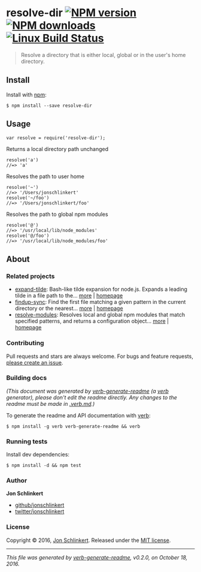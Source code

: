 <h1 id="resolve-dir-%21npm-version-%21npm-downloads-%21linux-build-status">resolve-dir <a href="https://www.npmjs.com/package/resolve-dir"><img src="https://img.shields.io/npm/v/resolve-dir.svg?style=flat" alt="NPM version" /></a> <a href="https://npmjs.org/package/resolve-dir"><img src="https://img.shields.io/npm/dm/resolve-dir.svg?style=flat" alt="NPM downloads" /></a> <a href="https://travis-ci.org/jonschlinkert/resolve-dir"><img src="https://img.shields.io/travis/jonschlinkert/resolve-dir.svg?style=flat&amp;label=Travis" alt="Linux Build Status" /></a></h1>

<blockquote>
  <p>Resolve a directory that is either local, global or in the user's home directory.</p>
</blockquote>

<h2 id="install">Install</h2>

<p>Install with <a href="https://www.npmjs.com/">npm</a>:</p>

<pre><code class="sh">$ npm install --save resolve-dir
</code></pre>

<h2 id="usage">Usage</h2>

<pre><code class="js">var resolve = require('resolve-dir');
</code></pre>

<p>Returns a local directory path unchanged</p>

<pre><code class="js">resolve('a')
//=&gt; 'a'
</code></pre>

<p>Resolves the path to user home</p>

<pre><code class="js">resolve('~')
//=&gt; '/Users/jonschlinkert'
resolve('~/foo')
//=&gt; '/Users/jonschlinkert/foo'
</code></pre>

<p>Resolves the path to global npm modules</p>

<pre><code class="js">resolve('@')
//=&gt; '/usr/local/lib/node_modules'
resolve('@/foo')
//=&gt; '/usr/local/lib/node_modules/foo'
</code></pre>

<h2 id="about">About</h2>

<h3 id="related-projects">Related projects</h3>

<ul>
<li><a href="https://www.npmjs.com/package/expand-tilde">expand-tilde</a>: Bash-like tilde expansion for node.js. Expands a leading tilde in a file path to the… <a href="https://github.com/jonschlinkert/expand-tilde">more</a> | <a href="https://github.com/jonschlinkert/expand-tilde" title="Bash-like tilde expansion for node.js. Expands a leading tilde in a file path to the user home directory, or <code>~+</code> to the cwd.">homepage</a></li>
<li><a href="https://www.npmjs.com/package/findup-sync">findup-sync</a>: Find the first file matching a given pattern in the current directory or the nearest… <a href="https://github.com/cowboy/node-findup-sync">more</a> | <a href="https://github.com/cowboy/node-findup-sync" title="Find the first file matching a given pattern in the current directory or the nearest ancestor directory.">homepage</a></li>
<li><a href="https://www.npmjs.com/package/resolve-modules">resolve-modules</a>: Resolves local and global npm modules that match specified patterns, and returns a configuration object… <a href="https://github.com/jonschlinkert/resolve-modules">more</a> | <a href="https://github.com/jonschlinkert/resolve-modules" title="Resolves local and global npm modules that match specified patterns, and returns a configuration object for each resolved module.">homepage</a></li>
</ul>

<h3 id="contributing">Contributing</h3>

<p>Pull requests and stars are always welcome. For bugs and feature requests, <a href="../../issues/new">please create an issue</a>.</p>

<h3 id="building-docs">Building docs</h3>

<p><em>(This document was generated by <a href="https://github.com/verbose/verb-generate-readme">verb-generate-readme</a> (a <a href="https://github.com/verbose/verb">verb</a> generator), please don't edit the readme directly. Any changes to the readme must be made in <a href=".verb.md">.verb.md</a>.)</em></p>

<p>To generate the readme and API documentation with <a href="https://github.com/verbose/verb">verb</a>:</p>

<pre><code class="sh">$ npm install -g verb verb-generate-readme &amp;&amp; verb
</code></pre>

<h3 id="running-tests">Running tests</h3>

<p>Install dev dependencies:</p>

<pre><code class="sh">$ npm install -d &amp;&amp; npm test
</code></pre>

<h3 id="author">Author</h3>

<p><strong>Jon Schlinkert</strong></p>

<ul>
<li><a href="https://github.com/jonschlinkert">github/jonschlinkert</a></li>
<li><a href="http://twitter.com/jonschlinkert">twitter/jonschlinkert</a></li>
</ul>

<h3 id="license">License</h3>

<p>Copyright © 2016, <a href="https://github.com/jonschlinkert">Jon Schlinkert</a>.
Released under the <a href="https://github.com/jonschlinkert/resolve-dir/blob/master/LICENSE">MIT license</a>.</p>

<hr />

<p><em>This file was generated by <a href="https://github.com/verbose/verb-generate-readme">verb-generate-readme</a>, v0.2.0, on October 18, 2016.</em></p>
